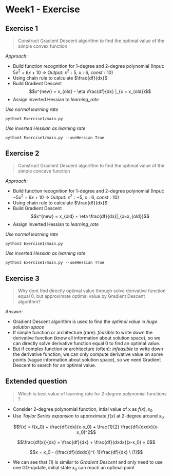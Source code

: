 # Week1 - Exercise

## Exercise 1

> Construct Gradient Descent algorithm to find the optimal value of the simple convex function

_Approach:_

- Build function recognition for 1-degree and 2-degree polynomial
  (Input: $5x^2 + 6x + 10$ => Output: $x^2: 5$, $x: 6$, $const: 10$)
- Using chain rule to calculate $\frac{df}{dx}$
- Build Gradient Descent
  $$x^{new} = x_{old} - \eta \frac{df}{dx} |_{x = x_{old}}$$
- Assign inverted Hessian to _learning_rate_

_Use normal learning rate_

```
python3 Exercise1/main.py
```

_Use inverted Hessian as learning rate_

```
python3 Exercise1/main.py --useHessian True
```

## Exercise 2

> Construct Gradient Descent algorithm to find the optimal value of the simple concave function

_Approach:_

- Build function recognition for 1-degree and 2-degree polynomial
  (Input: $-5x^2 + 6x + 10$ => Output: $x^2: -5$, $x: 6$, $const: 10$)
- Using chain rule to calculate $\frac{df}{dx}$
- Build Gradient Descent
  $$x^{new} = x_{old} + \eta \frac{df}{dx}|_{x=x_{old}}$$
- Assign inverted Hessian to _learning_rate_

_Use normal learning rate_

```
python3 Exercise1/main.py
```

_Use inverted Hessian as learning rate_

```
python3 Exercise1/main.py --useHessian True
```

## Exercise 3

> Why dont find directly optimal value through solve derivative function equal 0, but approximate optimal value by Gradient Descent algorithm?

_Answer:_

- Gradient Descent algorithm is used to find the _optimal value_ in _huge solution space_
- If simple function or architecture (rare): _feasible_ to write down the derivative function (know all information about solution space), so we can directly solve derivative function equal 0 to find an optimal value.
- But if complex function or architecture (often): _infeasible_ to write down the derivative function, we can only compute derivative value on some points (vague information about solution space), so we need Gradient Descent to search for an optimal value.

## Extended question

> Which is best value of learning rate for 2-degree polynomial functions ?

- Consider 2-degree polynomial function, intial value of x as $f(x), x_0$
- Use _Taylor Series expansion_ to approximate $f(x)$ at 2-degree around $x_0$

$$f(x) =  f(x_0) + \frac{df}{dx}(x-x_0) + \frac{1}{2} \frac{df}{dxdx}(x-x_0)^2$$

$$\frac{df(x)}{dx} = \frac{df}{dx} + \frac{df}{dxdx}(x-x_0) = 0$$

$$x = x_0 - (\frac{df}{dxdx})^{-1}\frac{df}{dx} \ (1)$$

- We can see that $(1)$ is similar to _Gradient Descent_ and only need to use one GD-update, initial state $x_0$ can reach an optimal point
